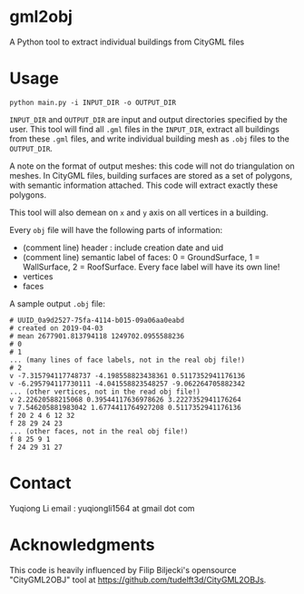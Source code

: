# gml2obj

A Python tool to extract individual buildings from CityGML files

# Usage
`python main.py -i INPUT_DIR -o OUTPUT_DIR`

`INPUT_DIR` and `OUTPUT_DIR` are input and output directories specified by the user. This tool will find all `.gml` files in the `INPUT_DIR`, extract all buildings from these `.gml` files, and write individual building mesh as `.obj` files to the `OUTPUT_DIR`.

A note on the format of output meshes: this code will not do triangulation on meshes. In CityGML files, building surfaces are stored as a set of polygons, with semantic information attached. This code will extract exactly these polygons.

This tool will also demean on `x` and `y` axis on all vertices in a building.

Every `obj` file will have the following parts of information:
- (comment line) header : include creation date and uid
- (comment line) semantic label of faces: 0 = GroundSurface, 1 = WallSurface, 2 = RoofSurface. Every face label will have its own line!
- vertices
- faces

A sample output `.obj` file:

```
# UUID_0a9d2527-75fa-4114-b015-09a06aa0eabd
# created on 2019-04-03
# mean 2677901.813794118 1249702.0955588236
# 0
# 1
... (many lines of face labels, not in the real obj file!)
# 2
v -7.315794117748737 -4.198558823438361 0.5117352941176136
v -6.295794117730111 -4.041558823548257 -9.062264705882342
... (other vertices, not in the read obj file!)
v 2.22620588215068 0.39544117636978626 3.2227352941176264
v 7.546205881983042 1.6774411764927208 0.5117352941176136
f 20 2 4 6 12 32
f 28 29 24 23
... (other faces, not in the real obj file!)
f 8 25 9 1
f 24 29 31 27
```

# Contact
Yuqiong Li
email : yuqiongli1564 at gmail dot com

# Acknowledgments
This code is heavily influenced by Filip Biljecki's opensource "CityGML2OBJ" tool at https://github.com/tudelft3d/CityGML2OBJs.
